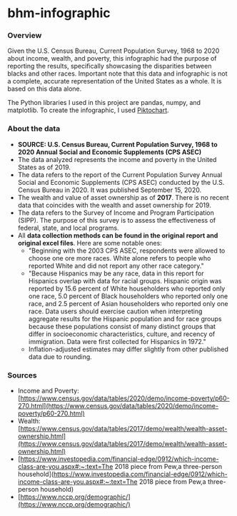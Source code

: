 # bhm-infographic

### Overview
Given the U.S. Census Bureau, Current Population Survey, 1968 to 2020 about income, wealth, and poverty, this infographic had the purpose of reporting the results, specifically showcasing the disparities between blacks and other races. Important note that this data and infographic is not a complete, accurate representation of the United States as a whole. It is based on this data alone.

The Python libraries I used in this project are pandas, numpy, and matplotlib. To create the infographic, I used [Piktochart](https://piktochart.com/).

### About the data

- **SOURCE: U.S. Census Bureau, Current Population Survey, 1968 to 2020 Annual Social and Economic Supplements (CPS ASEC)**
- The data analyzed represents the income and poverty in the United States as of 2019.
- The data refers to the report of the Current Population Survey Annual Social and Economic Supplements (CPS ASEC) conducted by the U.S. Census Bureau in 2020. It was published September 15, 2020.
- The wealth and value of asset ownership as of **2017**. There is no recent data that coincides with the wealth and asset ownership for 2019.
- The data refers to the Survey of Income and Program Participation (SIPP). The purpose of this survey is to assess the effectiveness of federal, state, and local programs.
- All **data collection methods can be found in the original report and original excel files**. Here are some notable ones:
    - "Beginning with the 2003 CPS ASEC, respondents were allowed to choose one ore more races. White alone refers to people who reported White and did not report any other race category."
    - "Because Hispanics may be any race, data in this report for Hispanics overlap with data for racial groups. Hispanic origin was reported by 15.6 percent of White householders who reported only one race, 5.0 percent of Black householders who reported only one race, and 2.5 percent of Asian householders who reported only one race. Data users should exercise caution when interpreting aggregate results for the Hispanic population and for race groups because these populations consist of many distinct groups that differ in socioeconomic characteristics, culture, and recency of immigration. Data were first collected for Hispanics in 1972."
    - Inflation-adjusted estimates may differ slightly from other published data due to rounding.



### Sources
- Income and Poverty: [https://www.census.gov/data/tables/2020/demo/income-poverty/p60-270.html](https://www.census.gov/data/tables/2020/demo/income-poverty/p60-270.html)
- Wealth: [https://www.census.gov/data/tables/2017/demo/wealth/wealth-asset-ownership.html](https://www.census.gov/data/tables/2017/demo/wealth/wealth-asset-ownership.html)
- [https://www.investopedia.com/financial-edge/0912/which-income-class-are-you.aspx#:~:text=The 2018 piece from Pew,a three-person household](https://www.investopedia.com/financial-edge/0912/which-income-class-are-you.aspx#:~:text=The 2018 piece from Pew,a three-person household)
- [https://www.nccp.org/demographic/](https://www.nccp.org/demographic/)
